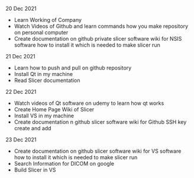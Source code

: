 20 Dec 2021

* Learn Working of Company 
* Watch Videos of Github and learn commands how you make repository on personal computer
* Create documentation on github private slicer software wiki for NSIS software how to install it which is needed to make slicer run

21 Dec 2021

* Learn how to push and pull on github repository
* Install Qt in my machine 
* Read Slicer documentation

22 Dec 2021

* Watch videos of Qt software on udemy to learn how qt works
* Create Home Page Wiki of Slicer
* Install VS in my machine
* Create documentation n github slicer software wiki for Github SSH key create and add

23 Dec 2021

* Create documentation on github slicer software wiki for VS software how to install it which is needed to make slicer run 
* Search Information for DICOM on google
* Build Slicer in VS